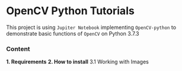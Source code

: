 # OpenCV Python Tutorials
This project is using `Jupiter Notebook` implementing `OpenCV-python` to demonstrate basic functions of `OpenCV` on Python 3.7.3
### Content
**1. Requirements**
**2. How to install**
3.1 Working with Images
